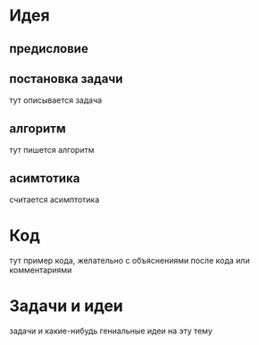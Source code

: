 # Идея

## предисловие

## постановка задачи
тут описывается задача

## алгоритм
тут пишется алгоритм

 ## асимтотика
 считается асимптотика
 
 
 # Код
 тут пример кода, желательно с объяснениями после кода или комментариями
 
 
 
 
# Задачи и идеи

задачи и какие-нибудь гениальные идеи на эту тему